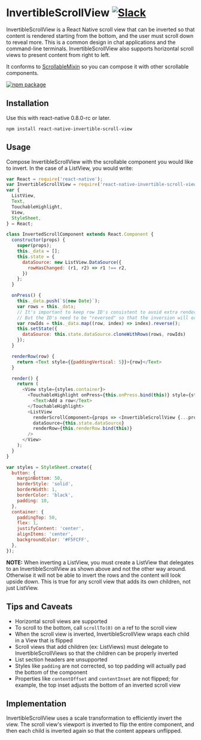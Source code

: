 # InvertibleScrollView [![Slack](http://slack.exponentjs.com/badge.svg)](http://slack.exponentjs.com)

InvertibleScrollView is a React Native scroll view that can be inverted so that content is rendered starting from the bottom, and the user must scroll down to reveal more. This is a common design in chat applications and the command-line terminals. InvertibleScrollView also supports horizontal scroll views to present content from right to left.

It conforms to [ScrollableMixin](https://github.com/exponentjs/react-native-scrollable-mixin) so you can compose it with other scrollable components.

[![npm package](https://nodei.co/npm/react-native-invertible-scroll-view.png?downloads=true&downloadRank=true&stars=true)](https://nodei.co/npm/react-native-invertible-scroll-view/)

## Installation
Use this with react-native 0.8.0-rc or later.

```
npm install react-native-invertible-scroll-view
```

## Usage

Compose InvertibleScrollView with the scrollable component you would like to invert. In the case of a ListView, you would write:

```js
var React = require('react-native');
var InvertibleScrollView = require('react-native-invertible-scroll-view');
var {
  ListView,
  Text,
  TouchableHighlight,
  View,
  StyleSheet,
} = React;

class InvertedScrollComponent extends React.Component {
  constructor(props) {
    super(props);
    this._data = [];
    this.state = {
      dataSource: new ListView.DataSource({
        rowHasChanged: (r1, r2) => r1 !== r2,
      })
    };
  }

  onPress() {
    this._data.push(`${new Date}`);
    var rows = this._data;
    // It's important to keep row ID's consistent to avoid extra renders
    // But the ID's need to be "reversed" so that the inversion will order the rows correctly
    var rowIds = this._data.map((row, index) => index).reverse();
    this.setState({
      dataSource: this.state.dataSource.cloneWithRows(rows, rowIds)
    });
  }

  renderRow(row) {
    return <Text style={{paddingVertical: 5}}>{row}</Text>
  }

  render() {
    return (
      <View style={styles.container}>
        <TouchableHighlight onPress={this.onPress.bind(this)} style={styles.button}>
          <Text>Add a row</Text>
        </TouchableHighlight>
        <ListView
          renderScrollComponent={props => <InvertibleScrollView {...props} inverted />}
          dataSource={this.state.dataSource}
          renderRow={this.renderRow.bind(this)}
        />
      </View>
    );
  }
}

var styles = StyleSheet.create({
  button: {
    marginBottom: 50,
    borderStyle: 'solid',
    borderWidth: 1,
    borderColor: 'black',
    padding: 10,
  },
  container: {
    paddingTop: 50,
    flex: 1,
    justifyContent: 'center',
    alignItems: 'center',
    backgroundColor: '#F5FCFF',
  },
});
```

**NOTE:** When inverting a ListView, you must create a ListView that delegates to an InvertibleScrollView as shown above and not the other way around. Otherwise it will not be able to invert the rows and the content will look upside down. This is true for any scroll view that adds its own children, not just ListView.

## Tips and Caveats

- Horizontal scroll views are supported
- To scroll to the bottom, call `scrollTo(0)` on a ref to the scroll view
- When the scroll view is inverted, InvertibleScrollView wraps each child in a View that is flipped
- Scroll views that add children (ex: ListViews) must delegate to InvertibleScrollViews so that the children can be properly inverted
- List section headers are unsupported
- Styles like `padding` are not corrected, so top padding will actually pad the bottom of the component
- Properties like `contentOffset` and `contentInset` are not flipped; for example, the top inset adjusts the bottom of an inverted scroll view

## Implementation

InvertibleScrollView uses a scale transformation to efficiently invert the view. The scroll view's viewport is inverted to flip the entire component, and then each child is inverted again so that the content appears unflipped.
